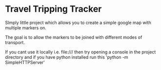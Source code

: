 Travel Tripping Tracker
===============

SImply little project which allows you to create a simple google map with multiple markers on.

The goal is to allow the markers to be joined with different modes of transport.

If you cant use it locally i.e. file:/// then try opening a console in the project directory and if you have python installed run this 'python -m SimpleHTTPServer'
